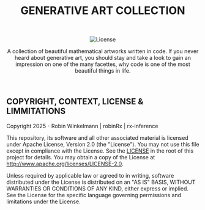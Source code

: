 <h1 align="center">GENERATIVE ART COLLECTION</h1>

<br>

<p align="center">
  <img src="https://img.shields.io/badge/License-Apache%202.0-green" alt="License">
</p>

<p align="center">A collection of beautiful mathematical artworks written in code. If you never heard about generative art, you should stay and take a look to gain an impression on one of the many facettes, why code is one of the most beautiful things in life. </p>

<br>

## COPYRIGHT, CONTEXT, LICENSE & LIMMITATIONS

Copyright 2025 - Robin Winkelmann | robinRx | rx-inference

This repository, its software and all other associated material is licensed under Apache License, Version 2.0 (the "License").
You may not use this file except in compliance with the License.
See the [LICENSE](https://github.com/robinrx/generative_art/blob/main/LICENSE) in the root of this project for details.
You may obtain a copy of the License at http://www.apache.org/licenses/LICENSE-2.0.

Unless required by applicable law or agreed to in writing, software
distributed under the License is distributed on an "AS IS" BASIS,
WITHOUT WARRANTIES OR CONDITIONS OF ANY KIND, either express or implied.
See the License for the specific language governing permissions and
limitations under the License.
